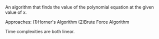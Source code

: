 An algorithm that finds the value of the polynomial equation at the given value of x.

Approaches:
(1)Horner's Algorithm
(2)Brute Force Algorithm

Time complexities are both linear.
